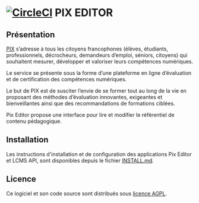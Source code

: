 [![CircleCI](https://circleci.com/gh/1024pix/pix/tree/dev.svg?style=shield&circle-token=:circle-token)](https://circleci.com/gh/1024pix/pix) PIX EDITOR
===

Présentation
------------

[PIX](https://pix.fr) s’adresse à tous les citoyens francophones (élèves, étudiants, professionnels, décrocheurs, demandeurs d’emploi, séniors, citoyens) qui souhaitent mesurer, développer et valoriser leurs compétences numériques.

Le service se présente sous la forme d’une plateforme en ligne d’évaluation et de certification des compétences numériques.

Le but de PIX est de susciter l’envie de se former tout au long de la vie en proposant des méthodes d’évaluation innovantes, exigeantes et bienveillantes ainsi que des recommandations de formations ciblées.

Pix Editor propose une interface pour lire et modifier le référentiel de contenu pédagogique.


Installation
------------

Les instructions d'installation et de configuration des applications Pix Editor et LCMS API, sont disponibles depuis le fichier [INSTALL.md](INSTALL.md).


Licence
-------

Ce logiciel et son code source sont distribués sous [licence AGPL](https://www.gnu.org/licenses/why-affero-gpl.fr.html).
